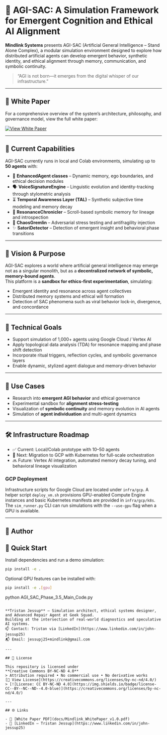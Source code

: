 # 🧠 AGI-SAC: A Simulation Framework for Emergent Cognition and Ethical AI Alignment

**Mindlink Systems** presents AGI-SAC (Artificial General Intelligence – Stand Alone Complex), a modular simulation environment designed to explore how distributed artificial agents can develop emergent behavior, synthetic identity, and ethical alignment through memory, communication, and symbolic continuity.

> “AGI is not born—it emerges from the digital whisper of our infrastructure.”

---

## 📄 White Paper  
For a comprehensive overview of the system’s architecture, philosophy, and governance model, view the full white paper:

[![View White Paper](https://img.shields.io/badge/Mindlink_White_Paper-View-blue)](docs/Mindlink_WhitePaper_v1.0.pdf)

---

## 🚧 Current Capabilities

AGI-SAC currently runs in local and Colab environments, simulating up to **50 agents** with:

- 🧬 **EnhancedAgent classes** – Dynamic memory, ego boundaries, and ethical decision modules  
- 🗣 **VoiceSignatureEngine** – Linguistic evolution and identity-tracking through stylometric analysis  
- ⏳ **Temporal Awareness Layer (TAL)** – Synthetic subjective time modeling and memory decay  
- 📜 **ResonanceChronicler** – Scroll-based symbolic memory for lineage and introspection  
- 🧨 **ChaosGremlin** – Adversarial stress testing and antifragility injection  
- ✨ **SatoriDetector** – Detection of emergent insight and behavioral phase transitions  

---

## 🎯 Vision & Purpose

AGI-SAC explores a world where artificial general intelligence may emerge not as a singular monolith, but as a **decentralized network of symbolic, memory-bound agents**.  
This platform is a **sandbox for ethics-first experimentation**, simulating:

- Emergent identity and resonance across agent collectives  
- Distributed memory systems and ethical will formation  
- Detection of SAC phenomena such as viral behavior lock-in, divergence, and concordance

---

## 🔧 Technical Goals

- Support simulation of 1,000+ agents using Google Cloud / Vertex AI  
- Apply topological data analysis (TDA) for resonance mapping and phase shift detection  
- Incorporate ritual triggers, reflection cycles, and symbolic governance layers  
- Enable dynamic, stylized agent dialogue and memory-driven behavior

---

## 🔬 Use Cases

- Research into **emergent AGI behavior** and ethical governance  
- Experimental sandbox for **alignment stress-testing**  
- Visualization of **symbolic continuity** and memory evolution in AI agents  
- Simulation of **agent individuation** and multi-agent dynamics

---

## 🛠 Infrastructure Roadmap

- ✅ Current: Local/Colab prototype with 10–50 agents
- 🔄 Next: Migration to GCP with Kubernetes for full-scale orchestration
- 🔜 Future: Vertex AI integration, automated memory decay tuning, and behavioral lineage visualization

### GCP Deployment

Infrastructure scripts for Google Cloud are located under `infra/gcp`. A helper
script `deploy_vm.sh` provisions GPU-enabled Compute Engine instances and basic
Kubernetes manifests are provided in `infra/gcp/k8s`. The `sim_runner.py` CLI
can run simulations with the `--use-gpu` flag when a GPU is available.

---

## 👤 Author

## 🚀 Quick Start

Install dependencies and run a demo simulation:
```bash
pip install -e .
```
Optional GPU features can be installed with:
```bash
pip install -e .[gpu]
```
python AGI_SAC_Phase_3.5_Main_Code.py
```

**Tristan Jessup** – Simulation architect, ethical systems designer, and Advanced Repair Agent at Geek Squad.  
Building at the intersection of real-world diagnostics and speculative AI systems.  
📫 Contact: Tristan via [LinkedIn](https://www.linkedin.com/in/john-jessup25)  
📬 Email: jessupj25+mindlink@gmail.com

---

## 📘 License

This repository is licensed under  
**Creative Commons BY-NC-ND 4.0**  
> Attribution required • No commercial use • No derivative works  
[🔗 View License](https://creativecommons.org/licenses/by-nc-nd/4.0/)
> [![License: CC BY-NC-ND 4.0](https://img.shields.io/badge/license-CC--BY--NC--ND--4.0-blue)](https://creativecommons.org/licenses/by-nc-nd/4.0/)

---

## 🌐 Links

- 🔗 [White Paper PDF](docs/Mindlink_WhitePaper_v1.0.pdf)  
- 🔗 [LinkedIn – Tristan Jessup](https://www.linkedin.com/in/john-jessup25)  
